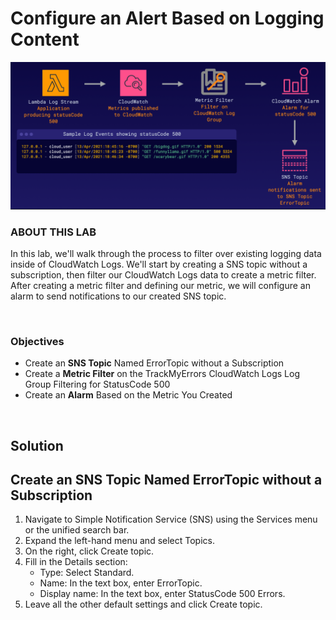 # Configure an Alert Based on Logging Content

![](../../img/ChallengeLab-5.png)

### ABOUT THIS LAB
In this lab, we'll walk through the process to filter over existing logging data inside of CloudWatch Logs. We'll start by creating a SNS topic without a subscription, then filter our CloudWatch Logs data to create a metric filter. After creating a metric filter and defining our metric, we will configure an alarm to send notifications to our created SNS topic.

<br>

### Objectives
- Create an **SNS Topic** Named ErrorTopic without a Subscription
- Create a **Metric Filter** on the TrackMyErrors CloudWatch Logs Log Group Filtering for StatusCode 500
- Create an **Alarm** Based on the Metric You Created

<br>

## Solution

## Create an SNS Topic Named ErrorTopic without a Subscription
1. Navigate to Simple Notification Service (SNS) using the Services menu or the unified search bar.
2. Expand the left-hand menu and select Topics.
3. On the right, click Create topic.
4. Fill in the Details section:
    - Type: Select Standard.
    - Name: In the text box, enter ErrorTopic.
    - Display name: In the text box, enter StatusCode 500 Errors.
5. Leave all the other default settings and click Create topic.
